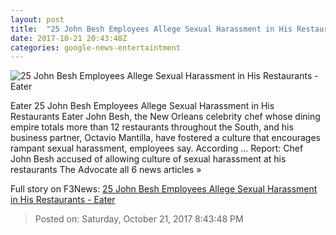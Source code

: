 ```yaml
---
layout: post
title:  "25 John Besh Employees Allege Sexual Harassment in His Restaurants - Eater"
date: 2017-10-21 20:43:48Z
categories: google-news-entertaintment
---
```


![25 John Besh Employees Allege Sexual Harassment in His Restaurants - Eater](https://cdn.vox-cdn.com/thumbor/AcjWA9bHu9u6ZydZN9y8t2Uxkio=/0x169:1997x1215/fit-in/1200x630/cdn.vox-cdn.com/uploads/chorus_asset/file/9508527/john_besh_crop.jpg)

Eater 25 John Besh Employees Allege Sexual Harassment in His Restaurants Eater John Besh, the New Orleans celebrity chef whose dining empire totals more than 12 restaurants throughout the South, and his business partner, Octavio Mantilla, have fostered a culture that encourages rampant sexual harassment, employees say. According ... Report: Chef John Besh accused of allowing culture of sexual harassment at his restaurants The Advocate all 6 news articles »


Full story on F3News: [25 John Besh Employees Allege Sexual Harassment in His Restaurants - Eater](http://www.f3nws.com/n/ctARPC)

> Posted on: Saturday, October 21, 2017 8:43:48 PM
